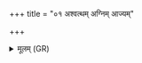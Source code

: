 +++
title = "०१ अश्वत्थम् अग्निम् आज्यम्"

+++
<details><summary>मूलम् (GR)</summary>

अश्वत्थम् अग्निम् आज्यं  
दूतान् कृण्वे मनोजवान् ।  
अग्निश् चरुम् इवार्चिषा  
कामो विध्यतु त्वा मम  
प्र (…) ॥ +++(see 9.28.1e)+++
</details>
